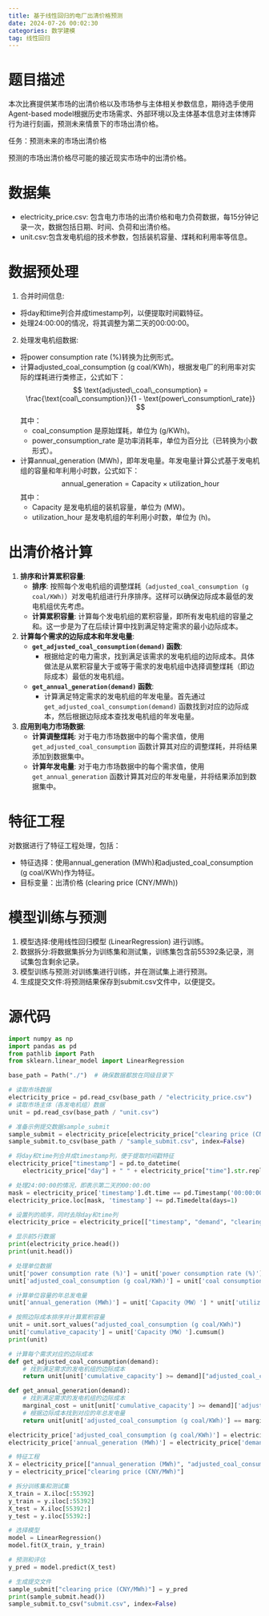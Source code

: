 ```yaml
---
title: 基于线性回归的电厂出清价格预测
date: 2024-07-26 00:02:30
categories: 数学建模
tag: 线性回归
---
```


<!-- toc -->

# 题目描述

本次比赛提供某市场的出清价格以及市场参与主体相关参数信息，期待选手使用Agent-based model根据历史市场需求、外部环境以及主体基本信息对主体博弈行为进行刻画，预测未来情景下的市场出清价格。

任务：预测未来的市场出清价格  

预测的市场出清价格尽可能的接近现实市场中的出清价格。

# 数据集

 - electricity_price.csv:   包含电力市场的出清价格和电力负荷数据，每15分钟记录一次，数据包括日期、时间、负荷和出清价格。 
 - unit.csv:包含发电机组的技术参数，包括装机容量、煤耗和利用率等信息。


# 数据预处理

 1. 合并时间信息:
 - 将day和time列合并成timestamp列，以便提取时间戳特征。 
 - 处理24:00:00的情况，将其调整为第二天的00:00:00。
2. 处理发电机组数据: 
- 将power consumption rate (%)转换为比例形式。       
- 计算adjusted_coal_consumption (g coal/KWh)，根据发电厂的利用率对实际的煤耗进行类修正，公式如下：
   $$
   \text{adjusted\_coal\_consumption} = \frac{\text{coal\_consumption}}{1 - \text{power\_consumption\_rate}}
	$$
   其中：
   - $\text{coal\_consumption}$ 是原始煤耗，单位为 \(g/KWh\)。       
   - $\text{power\_consumption\_rate}$ 是功率消耗率，单位为百分比（已转换为小数形式）。 
- 计算annual_generation (MWh)，即年发电量。年发电量计算公式基于发电机组的容量和年利用小时数，公式如下：
   $$
   \text{annual\_generation} = \text{Capacity} \times \text{utilization\_hour}
   $$
   其中：
   - $\text{Capacity}$ 是发电机组的装机容量，单位为 \(MW\)。      
   - $\text{utilization\_hour}$ 是发电机组的年利用小时数，单位为 \(h\)。

# 出清价格计算

1. **排序和计算累积容量**:
   - **排序**: 按照每个发电机组的调整煤耗（`adjusted_coal_consumption (g coal/KWh)`）对发电机组进行升序排序。这样可以确保边际成本最低的发电机组优先考虑。
   - **计算累积容量**: 计算每个发电机组的累积容量，即所有发电机组的容量之和。这一步是为了在后续计算中找到满足特定需求的最小边际成本。
2. **计算每个需求的边际成本和年发电量**:
   - **`get_adjusted_coal_consumption(demand)` 函数**:
     - 根据给定的电力需求，找到满足该需求的发电机组的边际成本。具体做法是从累积容量大于或等于需求的发电机组中选择调整煤耗（即边际成本）最低的发电机组。
   - **`get_annual_generation(demand)` 函数**:
     - 计算满足特定需求的发电机组的年发电量。首先通过 `get_adjusted_coal_consumption(demand)` 函数找到对应的边际成本，然后根据边际成本查找发电机组的年发电量。
3. **应用到电力市场数据**:
   - **计算调整煤耗**: 对于电力市场数据中的每个需求值，使用 `get_adjusted_coal_consumption` 函数计算其对应的调整煤耗，并将结果添加到数据集中。
   - **计算年发电量**: 对于电力市场数据中的每个需求值，使用 `get_annual_generation` 函数计算其对应的年发电量，并将结果添加到数据集中。

# 特征工程

对数据进行了特征工程处理，包括：
 - 特征选择：使用annual_generation (MWh)和adjusted_coal_consumption (g coal/KWh)作为特征。
 - 目标变量：出清价格 (clearing price (CNY/MWh))

# 模型训练与预测  

1. 模型选择:使用线性回归模型 (LinearRegression) 进行训练。
2. 数据拆分:将数据集拆分为训练集和测试集，训练集包含前55392条记录，测试集包含剩余记录。
3. 模型训练与预测:对训练集进行训练，并在测试集上进行预测。
4. 生成提交文件:将预测结果保存到submit.csv文件中，以便提交。

# 源代码

``` python
import numpy as np
import pandas as pd
from pathlib import Path
from sklearn.linear_model import LinearRegression

base_path = Path("./")  # 确保数据都放在同级目录下

# 读取市场数据
electricity_price = pd.read_csv(base_path / "electricity_price.csv")
# 读取市场主体（各发电机组）数据
unit = pd.read_csv(base_path / "unit.csv")

# 准备示例提交数据sample_submit
sample_submit = electricity_price[electricity_price["clearing price (CNY/MWh)"].isna()].drop(columns="demand")
sample_submit.to_csv(base_path / "sample_submit.csv", index=False)

# 将day和time列合并成timestamp列，便于提取时间戳特征
electricity_price["timestamp"] = pd.to_datetime(
    electricity_price["day"] + " " + electricity_price["time"].str.replace("24:00:00", "00:00"))

# 处理24:00:00的情况，即表示第二天的00:00:00
mask = electricity_price['timestamp'].dt.time == pd.Timestamp('00:00:00').time()
electricity_price.loc[mask, 'timestamp'] += pd.Timedelta(days=1)

# 设置列的顺序，同时去除day和time列
electricity_price = electricity_price[["timestamp", "demand", "clearing price (CNY/MWh)"]]

# 显示前5行数据
print(electricity_price.head())
print(unit.head())

# 处理单位数据
unit['power consumption rate (%)'] = unit['power consumption rate (%)'] / 100
unit['adjusted_coal_consumption (g coal/KWh)'] = unit['coal consumption (g coal/KWh)'] * (1 / (1 - unit['power consumption rate (%)']))

# 计算单位容量的年总发电量
unit['annual_generation (MWh)'] = unit['Capacity（MW）'] * unit['utilization hour (h)']

# 按照边际成本排序并计算累积容量
unit = unit.sort_values("adjusted_coal_consumption (g coal/KWh)")
unit['cumulative_capacity'] = unit['Capacity（MW）'].cumsum()
print(unit)

# 计算每个需求对应的边际成本
def get_adjusted_coal_consumption(demand):
    # 找到满足需求的发电机组的边际成本
    return unit[unit['cumulative_capacity'] >= demand]["adjusted_coal_consumption (g coal/KWh)"].iloc[0]

def get_annual_generation(demand):
    # 找到满足需求的发电机组的边际成本
    marginal_cost = unit[unit['cumulative_capacity'] >= demand]['adjusted_coal_consumption (g coal/KWh)'].iloc[0]
    # 根据边际成本找到对应的年总发电量
    return unit[unit['adjusted_coal_consumption (g coal/KWh)'] == marginal_cost]['annual_generation (MWh)'].iloc[0]

electricity_price['adjusted_coal_consumption (g coal/KWh)'] = electricity_price['demand'].apply(get_adjusted_coal_consumption)
electricity_price['annual_generation (MWh)'] = electricity_price['demand'].apply(get_annual_generation)

# 特征工程
X = electricity_price[["annual_generation (MWh)", "adjusted_coal_consumption (g coal/KWh)"]]
y = electricity_price["clearing price (CNY/MWh)"]

# 拆分训练集和测试集
X_train = X.iloc[:55392]
y_train = y.iloc[:55392]
X_test = X.iloc[55392:]
y_test = y.iloc[55392:]

# 选择模型
model = LinearRegression()
model.fit(X_train, y_train)

# 预测和评估
y_pred = model.predict(X_test)

# 生成提交文件
sample_submit["clearing price (CNY/MWh)"] = y_pred
print(sample_submit.head())
sample_submit.to_csv("submit.csv", index=False)
```
